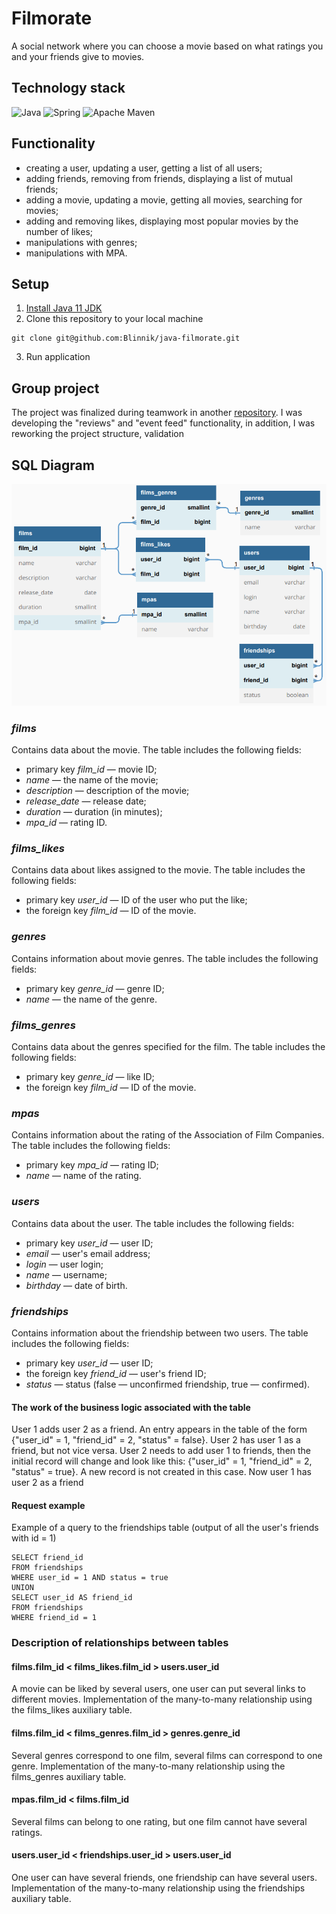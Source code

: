 # Filmorate
A social network where you can choose a movie based on what ratings you and your friends give to movies.

## Technology stack

![Java](https://img.shields.io/badge/java-%23ED8B00.svg?style=for-the-badge&logo=openjdk&logoColor=white)
![Spring](https://img.shields.io/badge/spring-%236DB33F.svg?style=for-the-badge&logo=spring&logoColor=white)
![Apache Maven](https://img.shields.io/badge/Apache%20Maven-C71A36?style=for-the-badge&logo=Apache%20Maven&logoColor=white)

## Functionality
+ creating a user, updating a user, getting a list of all users;
+ adding friends, removing from friends, displaying a list of mutual friends;
+ adding a movie, updating a movie, getting all movies, searching for movies;
+ adding and removing likes, displaying most popular movies by the number of likes;
+ manipulations with genres;
+ manipulations with MPA.

## Setup
1. [Install Java 11 JDK](https://hg.openjdk.org/jdk/jdk11)
2. Clone this repository to your local machine
```shell
git clone git@github.com:Blinnik/java-filmorate.git
```
3. Run application

## Group project
The project was finalized during teamwork in another [repository](https://github.com/LLaym/filmorate).
I was developing the "reviews" and "event feed" functionality, in addition, I was reworking the project structure, validation

## SQL Diagram
![SQL](filmorate_sql.png)

### ***films***
Contains data about the movie.
The table includes the following fields:
* primary key _film_id_ — movie ID;
* _name_ — the name of the movie;
* _description_ — description of the movie;
* _release_date_ — release date;
* _duration_ — duration (in minutes);
* _mpa_id_ — rating ID.

### ***films_likes***
Contains data about likes assigned to the movie.
The table includes the following fields:
* primary key _user_id_ — ID of the user who put the like;
* the foreign key _film_id_ — ID of the movie.

### ***genres***
Contains information about movie genres.
The table includes the following fields:
* primary key _genre_id_ — genre ID;
* _name_ — the name of the genre.

### ***films_genres***
Contains data about the genres specified for the film.
The table includes the following fields:
* primary key _genre_id_ — like ID;
* the foreign key _film_id_ — ID of the movie.

### ***mpas***
Contains information about the rating of the Association of Film Companies.
The table includes the following fields:
* primary key _mpa_id_ — rating ID;
* _name_ — name of the rating.

### ***users***
Contains data about the user.
The table includes the following fields:
* primary key _user_id_ — user ID;
* _email_ — user's email address;
* _login_ — user login;
* _name_ — username;
* _birthday_ — date of birth.

### ***friendships***
Contains information about the friendship between two users.
The table includes the following fields:
* primary key _user_id_ — user ID;
* the foreign key _friend_id_ — user's friend ID;
* _status_ — status (false — unconfirmed friendship, true — confirmed).

#### The work of the business logic associated with the table
User 1 adds user 2 as a friend.
An entry appears in the table of the form {"user_id" = 1, "friend_id" = 2, "status" = false}.
User 2 has user 1 as a friend, but not vice versa.
User 2 needs to add user 1 to friends,
then the initial record will change and look like this: {"user_id" = 1, "friend_id" = 2, "status" = true}.
A new record is not created in this case. Now user 1 has user 2 as a friend

#### Request example
Example of a query to the friendships table (output of all the user's friends with id = 1)
```
SELECT friend_id 
FROM friendships 
WHERE user_id = 1 AND status = true
UNION 
SELECT user_id AS friend_id 
FROM friendships 
WHERE friend_id = 1
```
### Description of relationships between tables
#### films.film_id < films_likes.film_id > users.user_id
A movie can be liked by several users, one user can put several links to different movies.
Implementation of the many-to-many relationship using the films_likes auxiliary table.
#### films.film_id < films_genres.film_id > genres.genre_id
Several genres correspond to one film, several films can correspond to one genre.
Implementation of the many-to-many relationship using the films_genres auxiliary table.
#### mpas.film_id < films.film_id
Several films can belong to one rating, but one film cannot have several ratings.
#### users.user_id < friendships.user_id > users.user_id
One user can have several friends, one friendship can have several users.
Implementation of the many-to-many relationship using the friendships auxiliary table.